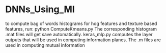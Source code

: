  # DNNs_Using_MI
to compute bag of words histograms for hog features and texture based features, run:
python ComputeKmeans.py
The corresponding histogram .mat files will get save automatically.
keras_mlp.py computes the layer outputs that will be used in computing information planes.
The .m files are used in computing mutual information 
